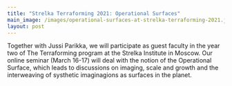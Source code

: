 ```yaml
---
title: "Strelka Terraforming 2021: Operational Surfaces"
main_image: /images/operational-surfaces-at-strelka-terraforming-2021.jpg
layout: post
---
```


Together with Jussi Parikka, we will participate as guest faculty in the year two of The Terraforming program at the Strelka Institute in Moscow. Our online seminar (March 16-17) will deal with the notion of the Operational Surface, which leads to discussions on imaging, scale and growth and the interweaving of systhetic imaginagions as surfaces in the planet.

